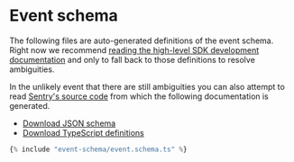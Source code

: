 # Event schema

The following files are auto-generated definitions of the event schema. Right now we recommend [reading the high-level SDK development documentation](https://docs.sentry.io/development/sdk-dev/event-payloads/) and only to fall back to those definitions to resolve ambiguities.

In the unlikely event that there are still ambiguities you can also attempt to read [Sentry's source code](https://github.com/getsentry/relay/tree/master/relay-general/src/protocol) from which the following documentation is generated.

- [Download JSON schema](event.schema.json)
- [Download TypeScript definitions](event.schema.ts)

```typescript
{% include "event-schema/event.schema.ts" %}
```
